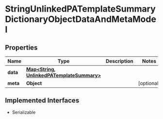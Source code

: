

# StringUnlinkedPATemplateSummaryDictionaryObjectDataAndMetaModel


## Properties

Name | Type | Description | Notes
------------ | ------------- | ------------- | -------------
**data** | [**Map&lt;String, UnlinkedPATemplateSummary&gt;**](UnlinkedPATemplateSummary.md) |  | 
**meta** | **Object** |  |  [optional]


## Implemented Interfaces

* Serializable


